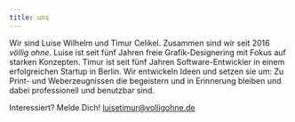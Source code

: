 ```yaml
---
title: uns
---
```


Wir sind Luise Wilhelm und Timur Celikel. Zusammen sind wir seit 2016 *völlig ohne*. Luise ist seit fünf Jahren freie Grafik-Designering mit Fokus auf starken Konzepten. Timur ist seit fünf Jahren Software-Entwickler in einem erfolgreichen Startup in Berlin. Wir entwickeln Ideen und setzen sie um: Zu Print- und Weberzeugnissen die begeistern und in Erinnerung bleiben und dabei professionell und benutzbar sind.

Interessiert? Melde Dich! luisetimur@volligohne.de

